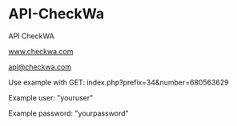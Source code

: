 # API-CheckWa

API CheckWA

www.checkwa.com

api@checkwa.com

Use example with GET: index.php?prefix=34&number=680563629

Example user: "youruser"

Example password: "yourpassword"
